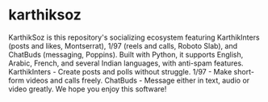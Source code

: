 # karthiksoz
KarthikSoz is this repository's socializing ecosystem featuring KarthikInters (posts and likes, Montserrat), 1/97 (reels and calls, Roboto Slab), and ChatBuds (messaging, Poppins). Built with Python, it supports English, Arabic, French, and several Indian languages, with anti-spam features.
KarthikInters - Create posts and polls without struggle.
1/97 - Make short-form videos and calls freely.
ChatBuds -  Message either in text, audio or video greatly.
We hope you enjoy this software!

